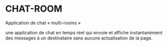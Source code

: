 # CHAT-ROOM
Application de chat « multi-rooms »

une application de chat en temps réel qui envoie et affiche instantanément
des messages à un destinataire sans aucune actualisation de la page.

